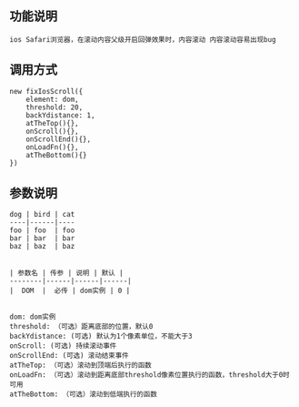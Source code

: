 ## 功能说明

    ios Safari浏览器，在滚动内容父级开启回弹效果时，内容滚动 内容滚动容易出现bug

## 调用方式
    new fixIosScroll({
        element: dom,
        threshold: 20,
        backYdistance: 1,
        atTheTop(){},
        onScroll(){},
        onScrollEnd(){},
        onLoadFn(){},
        atTheBottom(){}
    })

## 参数说明

    dog | bird | cat
    ----|------|----
    foo | foo  | foo
    bar | bar  | bar
    baz | baz  | baz

##
    | 参数名 | 传参 | 说明 | 默认 |
    --------|------|------|------|
    |  DOM  |  必传 | dom实例 | 0 |

##
    dom: dom实例
    threshold: （可选）距离底部的位置，默认0
    backYdistance: (可选) 默认为1个像素单位，不能大于3
    onScroll: (可选) 持续滚动事件
    onScrollEnd: (可选) 滚动结束事件
    atTheTop: （可选）滚动到顶端后执行的函数
    onLoadFn: （可选）滚动到距离底部threshold像素位置执行的函数，threshold大于0时可用
    atTheBottom: （可选）滚动到低端执行的函数

